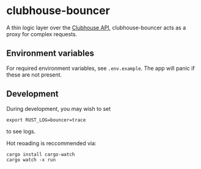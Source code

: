# clubhouse-bouncer

A thin logic layer over the [Clubhouse API](https://clubhouse.io/api/rest/v2/), clubhouse-bouncer acts as a proxy for complex requests.

## Environment variables

For required environment variables, see `.env.example`. The app will panic if these are not present.

## Development

During development, you may wish to set

```
export RUST_LOG=bouncer=trace
```

to see logs.

Hot reoading is reccommended via:

```
cargo install cargo-watch
cargo watch -x run
```

